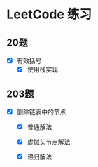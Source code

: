 # LeetCode 练习

## 20题
- [x] 有效括号
    - [x] 使用栈实现

## 203题
- [x] 删除链表中的节点
    - [x] 普通解法
    - [x] 虚拟头节点解法
    - [x] 递归解法




